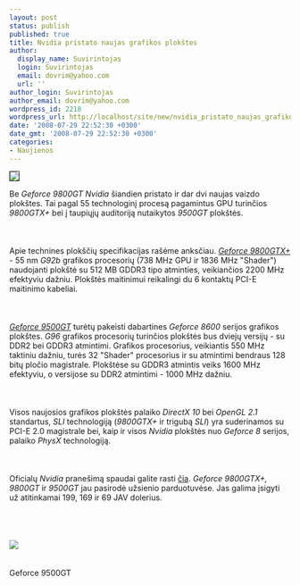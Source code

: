 ```yaml
---
layout: post
status: publish
published: true
title: Nvidia pristato naujas grafikos plokštes
author:
  display_name: Suvirintojas
  login: Suvirintojas
  email: dovrim@yahoo.com
  url: ''
author_login: Suvirintojas
author_email: dovrim@yahoo.com
wordpress_id: 2218
wordpress_url: http://localhost/site/new/nvidia_pristato_naujas_grafikos_plokstes/
date: '2008-07-29 22:52:30 +0300'
date_gmt: '2008-07-29 22:52:30 +0300'
categories:
- Naujienos
---
```

<div class="imgright"><img src="http://img228.imageshack.us/img228/8246/geforce9500gt3qtr2om1.jpg" border="1"></div>
<p>Be <i>Geforce 9800GT</i> <i>Nvidia</i> šiandien pristato ir dar dvi naujas vaizdo plokštes. Tai pagal 55 technologinį procesą pagamintus GPU turinčios <i>9800GTX+</i> bei į taupiųjų auditoriją nutaikytos <i>9500GT</i> plokštės.<br />
<br><br />
<br>Apie technines plokščių specifikacijas rašėme anksčiau. <a class="ns" href="http://www.technews.lt/index.php?id=Kas&amp;Id=1851"><i>Geforce 9800GTX+</i></a> - 55 nm <i>G92b</i> grafikos procesorių (738 MHz GPU ir 1836 MHz &quot;Shader&quot;) naudojanti plokštė su 512 MB GDDR3 tipo atminties, veikiančios 2200 MHz efektyviu dažniu. Plokštės maitinimui reikalingi du 6 kontaktų PCI-E maitinimo kabeliai.<br />
<br><br />
<br><a class="ns" href="http://www.technews.lt/index.php?id=Kas&amp;Id=1948"><i>Geforce 9500GT</i></a> turėtų pakeisti dabartines <i>Geforce 8600</i> serijos grafikos plokštes. <i>G96</i> grafikos procesorių turinčios plokštės bus dviejų versijų - su DDR2 bei GDDR3 atmintimi. Grafikos procesorius, veikiantis 550 MHz taktiniu dažniu, turės 32 &quot;Shader&quot; procesorius ir su atmintimi bendraus 128 bitų pločio magistrale. Plokštėse su GDDR3 atmintis veiks 1600 MHz efektyviu, o versijose su DDR2 atmintimi - 1000 MHz dažniu.<br />
<br><br />
<br>Visos naujosios grafikos plokštės palaiko <i>DirectX 10</i> bei <i>OpenGL 2.1</i> standartus, <i>SLI</i> technologiją (<i>9800GTX+</i> ir trigubą <i>SLI</i>) yra suderinamos su PCI-E 2.0 magistrale bei, kaip ir visos <i>Nvidia</i> plokštės nuo <i>Geforce 8</i> serijos, palaiko <i>PhysX</i> technologiją.<br />
<br><br />
<br>Oficialų <i>Nvidia</i> pranešimą spaudai galite rasti <a class="ns" href="http://www.nvidia.com/object/io_1217330359259.html">čia</a>. <i>Geforce 9800GTX+, 9800GT</i> ir <i>9500GT</i> jau pasirodė užsienio parduotuvėse. Jas galima įsigyti už atitinkamai 199, 169 ir 69 JAV dolerius.<br />
<br><br />
<br><br><img src="http://img228.imageshack.us/img228/2979/gf9500gtproductshot1ax3.jpg"><br><br />
<br><span class="saltinis">Geforce 9500GT</span><br />
<br><br />
<br><br />
<br></p>
